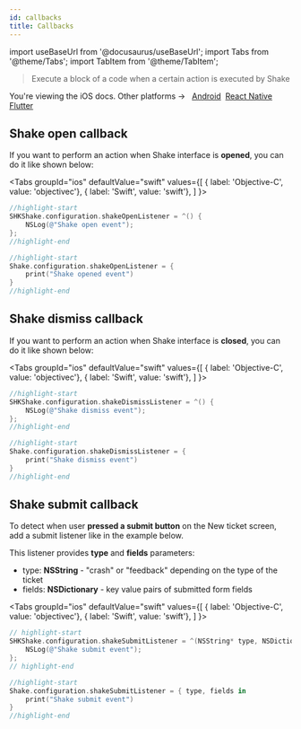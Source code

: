 ```yaml
---
id: callbacks
title: Callbacks
---
```

import useBaseUrl from '@docusaurus/useBaseUrl';
import Tabs from '@theme/Tabs';
import TabItem from '@theme/TabItem';

> Execute a block of a code when a certain action is executed by Shake

<p class="p2 mt-40">You're viewing the iOS docs. Other platforms → &nbsp;
<a href="/docs/android/configuration-and-data/callbacks/">Android</a>&nbsp;
<a href="/docs/react/configuration-and-data/callbacks/">React Native</a>&nbsp; 
<a href="/docs/flutter/configuration-and-data/callbacks/">Flutter</a>&nbsp;  
</p>

## Shake open callback

If you want to perform an action when Shake interface is **opened**, you can do it like shown below:

<Tabs
groupId="ios"
defaultValue="swift"
values={[
{ label: 'Objective-C', value: 'objectivec'},
{ label: 'Swift', value: 'swift'},
]
}>

<TabItem value="objectivec">

```objectivec title="AppDelegate.m"
//highlight-start
SHKShake.configuration.shakeOpenListener = ^() {
    NSLog(@"Shake open event");
};
//highlight-end
```

</TabItem>

<TabItem value="swift">

```swift title="AppDelegate.swift"
//highlight-start
Shake.configuration.shakeOpenListener = {
    print("Shake opened event")
}
//highlight-end
```

</TabItem>
</Tabs>

## Shake dismiss callback

If you want to perform an action when Shake interface is **closed**, you can do it like shown below:

<Tabs
groupId="ios"
defaultValue="swift"
values={[
{ label: 'Objective-C', value: 'objectivec'},
{ label: 'Swift', value: 'swift'},
]
}>

<TabItem value="objectivec">

```objectivec title="AppDelegate.m"
//highlight-start
SHKShake.configuration.shakeDismissListener = ^() {
    NSLog(@"Shake dismiss event");
};
//highlight-end
```

</TabItem>

<TabItem value="swift">

```swift title="AppDelegate.swift"
//highlight-start
Shake.configuration.shakeDismissListener = {
    print("Shake dismiss event")
}
//highlight-end
```

</TabItem>
</Tabs>

## Shake submit callback

To detect when user **pressed a submit button** on the New ticket screen, add a submit listener like in the example below.

This listener provides **type** and **fields** parameters:
- type: **NSString** - "crash" or "feedback" depending on the type of the ticket
- fields: **NSDictionary** - key value pairs of submitted form fields

<Tabs
groupId="ios"
defaultValue="swift"
values={[
{ label: 'Objective-C', value: 'objectivec'},
{ label: 'Swift', value: 'swift'},
]
}>

<TabItem value="objectivec">

```objectivec title="AppDelegate.m"
// highlight-start
SHKShake.configuration.shakeSubmitListener = ^(NSString* type, NSDictionary* fields) {
    NSLog(@"Shake submit event");
};
// highlight-end
```

</TabItem>

<TabItem value="swift">

```swift title="AppDelegate.swift"
//highlight-start
Shake.configuration.shakeSubmitListener = { type, fields in
    print("Shake submit event")
}
//highlight-end
```

</TabItem>
</Tabs>
